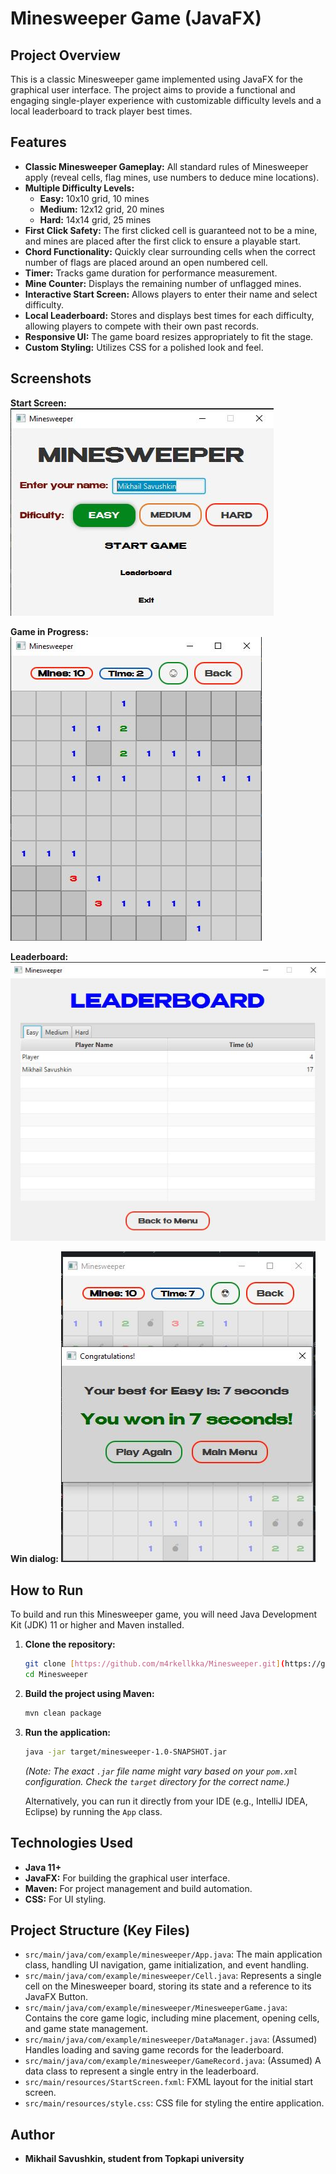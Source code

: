 # Minesweeper Game (JavaFX)

## Project Overview

This is a classic Minesweeper game implemented using JavaFX for the graphical user interface. The project aims to provide a functional and engaging single-player experience with customizable difficulty levels and a local leaderboard to track player best times.

## Features

* **Classic Minesweeper Gameplay:** All standard rules of Minesweeper apply (reveal cells, flag mines, use numbers to deduce mine locations).
* **Multiple Difficulty Levels:**
    * **Easy:** 10x10 grid, 10 mines
    * **Medium:** 12x12 grid, 20 mines
    * **Hard:** 14x14 grid, 25 mines
* **First Click Safety:** The first clicked cell is guaranteed not to be a mine, and mines are placed after the first click to ensure a playable start.
* **Chord Functionality:** Quickly clear surrounding cells when the correct number of flags are placed around an open numbered cell.
* **Timer:** Tracks game duration for performance measurement.
* **Mine Counter:** Displays the remaining number of unflagged mines.
* **Interactive Start Screen:** Allows players to enter their name and select difficulty.
* **Local Leaderboard:** Stores and displays best times for each difficulty, allowing players to compete with their own past records.
* **Responsive UI:** The game board resizes appropriately to fit the stage.
* **Custom Styling:** Utilizes CSS for a polished look and feel.

## Screenshots

**Start Screen:**
![Start Screen](\images\start_screen.JPG)

**Game in Progress:**
![Game in Progress](images\game_in_progress.JPG)

**Leaderboard:**
![Leaderboard](images\leaderboard.JPG)

**Win dialog:**
![Win dialog](images\win.JPG)



## How to Run

To build and run this Minesweeper game, you will need Java Development Kit (JDK) 11 or higher and Maven installed.

1.  **Clone the repository:**
    ```bash
    git clone [https://github.com/m4rkellkka/Minesweeper.git](https://github.com/m4rkellkka/Minesweeper.git)
    cd Minesweeper
    ```

2.  **Build the project using Maven:**
    ```bash
    mvn clean package
    ```

3.  **Run the application:**
    ```bash
    java -jar target/minesweeper-1.0-SNAPSHOT.jar 
    ```
    *(Note: The exact `.jar` file name might vary based on your `pom.xml` configuration. Check the `target` directory for the correct name.)*

    Alternatively, you can run it directly from your IDE (e.g., IntelliJ IDEA, Eclipse) by running the `App` class.

## Technologies Used

* **Java 11+**
* **JavaFX:** For building the graphical user interface.
* **Maven:** For project management and build automation.
* **CSS:** For UI styling.

## Project Structure (Key Files)

* `src/main/java/com/example/minesweeper/App.java`: The main application class, handling UI navigation, game initialization, and event handling.
* `src/main/java/com/example/minesweeper/Cell.java`: Represents a single cell on the Minesweeper board, storing its state and a reference to its JavaFX Button.
* `src/main/java/com/example/minesweeper/MinesweeperGame.java`: Contains the core game logic, including mine placement, opening cells, and game state management.
* `src/main/java/com/example/minesweeper/DataManager.java`: (Assumed) Handles loading and saving game records for the leaderboard.
* `src/main/java/com/example/minesweeper/GameRecord.java`: (Assumed) A data class to represent a single entry in the leaderboard.
* `src/main/resources/StartScreen.fxml`: FXML layout for the initial start screen.
* `src/main/resources/style.css`: CSS file for styling the entire application.

## Author

* **Mikhail Savushkin, student from Topkapi university**